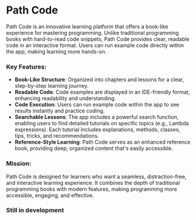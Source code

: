 # Path Code  
Path Code is an innovative learning platform that offers a book-like experience for mastering programming. Unlike traditional programming books with hard-to-read code snippets, Path Code provides clear, readable code in an interactive format. Users can run example code directly within the app, making learning more hands-on.

### Key Features:
- **Book-Like Structure**: Organized into chapters and lessons for a clear, step-by-step learning journey.
- **Readable Code**: Code examples are displayed in an IDE-friendly format, enhancing readability and understanding.
- **Code Execution**: Users can run example code within the app to see results instantly and practice coding.
- **Searchable Lessons**: The app includes a powerful search function, enabling users to find detailed tutorials on specific topics (e.g., Lambda expressions). Each tutorial includes explanations, methods, classes, tips, tricks, and recommendations.
- **Reference-Style Learning**: Path Code serves as an enhanced reference book, providing deep, organized content that's easily accessible.

### Mission:
Path Code is designed for learners who want a seamless, distraction-free, and interactive learning experience. It combines the depth of traditional programming books with modern features, making programming more accessible, engaging, and effective.

### Still in development
